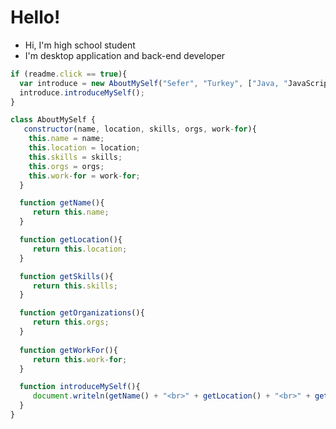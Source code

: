 # Hello!

- Hi, I'm high school student
- I'm desktop application and back-end developer

```js
if (readme.click == true){
  var introduce = new AboutMySelf("Sefer", "Turkey", ["Java, "JavaScript", "PHP"], "i have some ideas for github orgs to soon", null);
  introduce.introduceMySelf();
}

class AboutMySelf {
   constructor(name, location, skills, orgs, work-for){
    this.name = name;
    this.location = location;
    this.skills = skills;
    this.orgs = orgs;
    this.work-for = work-for;
  }

  function getName(){
     return this.name;
  }

  function getLocation(){
     return this.location;
  }

  function getSkills(){
     return this.skills;
  }

  function getOrganizations(){
     return this.orgs;
  }
  
  function getWorkFor(){
     return this.work-for;
  }

  function introduceMySelf(){
     document.writeln(getName() + "<br>" + getLocation() + "<br>" + getSkills() + "<br>" + getOrganizations() + "<br>" + getWorkFor());
  }
}
```

<!---
SeferA/SeferA is a ✨ special ✨ repository because its `README.md` (this file) appears on your GitHub profile.
You can click the Preview link to take a look at your changes.
--->
